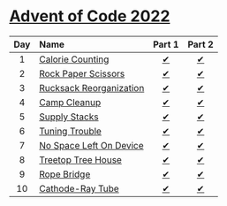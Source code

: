 # [Advent of Code 2022](https://adventofcode.com/2022)

|Day  |Name                             |Part 1                         |Part 2                         |
|:---:|:--------------------------------|:-----------------------------:|:-----------------------------:|
|1    |[Calorie Counting][Day1]         |[&#10004;](./Day1/part1.dart)  |[&#10004;](./Day1/part2.dart)  |
|2    |[Rock Paper Scissors][Day2]      |[&#10004;](./Day2/part1.dart)  |[&#10004;](./Day2/part2.dart)  |
|3    |[Rucksack Reorganization][Day3]  |[&#10004;](./Day3/part1.dart)  |[&#10004;](./Day3/part2.dart)  |
|4    |[Camp Cleanup][Day4]             |[&#10004;](./Day4/part1.dart)  |[&#10004;](./Day4/part2.dart)  |
|5    |[Supply Stacks][Day5]            |[&#10004;](./Day5/part1.dart)  |[&#10004;](./Day5/part2.dart)  |
|6    |[Tuning Trouble][Day6]           |[&#10004;](./Day6/part1.dart)  |[&#10004;](./Day6/part2.dart)  |
|7    |[No Space Left On Device][Day7]  |[&#10004;](./Day7/part1.dart)  |[&#10004;](./Day7/part2.dart)  |
|8    |[Treetop Tree House][Day8]       |[&#10004;](./Day8/part1.dart)  |[&#10004;](./Day8/part2.dart)  |
|9    |[Rope Bridge][Day9]              |[&#10004;](./Day9/part1.dart)  |[&#10004;](./Day9/part2.dart)  |
|10   |[Cathode-Ray Tube][Day10]        |[&#10004;](./Day10/part1.dart) |[&#10004;](./Day10/part2.dart) |

[Day1]: https://adventofcode.com/2022/day/1
[Day2]: https://adventofcode.com/2022/day/2
[Day3]: https://adventofcode.com/2022/day/3
[Day4]: https://adventofcode.com/2022/day/4
[Day5]: https://adventofcode.com/2022/day/5
[Day6]: https://adventofcode.com/2022/day/6
[Day7]: https://adventofcode.com/2022/day/7
[Day8]: https://adventofcode.com/2022/day/8
[Day9]: https://adventofcode.com/2022/day/9
[Day10]: https://adventofcode.com/2022/day/10